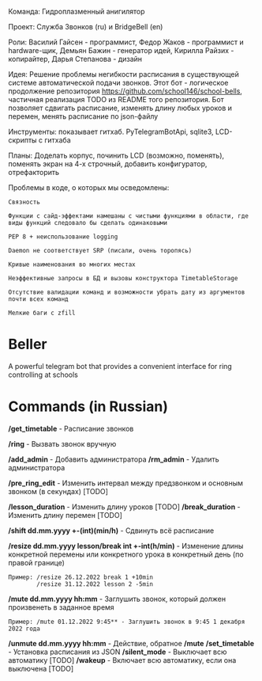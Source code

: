 Команда: Гидроплазменный анигилятор

Проект: Служба Звонков (ru) и BridgeBell (en)

Роли: Василий Гайсен - программист, Федор Жаков - программист и hardware-щик, Демьян Бажин - генератор идей, Кирилла Райзих - копирайтер, Дарья Степанова - дизайн

Идея: Решение проблемы негибкости расписания в существующей системе автоматической подачи звонков. Этот бот - логическое продолжение репозитория https://github.com/school146/school-bells, частичная реализация TODO из README того репозитория. Бот позволяет сдвигать расписание, изменять длину любых уроков и перемен, менять расписание по json-файлу

Инструменты: показывает гитхаб. PyTelegramBotApi, sqlite3, LCD-скрипты с гитхаба

Планы: Доделать корпус, починить LCD (возможно, поменять), поменять экран на 4-х строчный, добавить конфигуратор, отрефакторить

Проблемы в коде, о которых мы осведомлены: 

    Связность
    
    Функции с сайд-эффектами намешаны с чистыми функциями в области, где виды функций следовало бы сделать одинаковыми
    
    PEP 8 + неиспользование logging
    
    Daemon не соответствует SRP (писали, очень торопясь)
    
    Кривые наименования во многих местах
    
    Неэффективные запросы в БД и вызовы конструктора TimetableStorage
    
    Отсутствие валидации команд и возможности убрать дату из аргументов почти всех команд
    
    Мелкие баги с zfill

# Beller
A powerful telegram bot that provides a convenient interface for ring controlling at schools

# Commands (in Russian)

**/get_timetable** - Расписание звонков 

**/ring** - Вызвать звонок вручную

**/add_admin** - Добавить администратора
**/rm_admin** - Удалить администратора

**/pre_ring_edit** - Изменить интервал между предзвонком и основным звонком (в секундах) [TODO]

**/lesson_duration** - Изменить длину уроков [TODO]
**/break_duration** - Изменить длину перемен [TODO]

**/shift dd.mm.yyyy +-(int)(min/h)** - Сдвинуть всё расписание

**/resize dd.mm.yyyy lesson/break int +-int(h/min)** - Изменение длины конкретной перемены или конкретного урока в конкретный день (по правой границе)
    
    Пример: /resize 26.12.2022 break 1 +10min
            /resize 31.12.2022 lesson 2 -5min

**/mute dd.mm.yyyy hh:mm** - Заглушить звонок, который должен произвенеть в заданное время
   
    Пример: /mute 01.12.2022 9:45** - Заглушить звонок в 9:45 1 декабря 2022 года
    
**/unmute dd.mm.yyyy hh:mm** - Действие, обратное **/mute**
**/set_timetable** - Установка расписания из JSON
**/silent_mode** - Выключает всю автоматику [TODO]
**/wakeup** - Включает всю автоматику, если она выключена [TODO]




